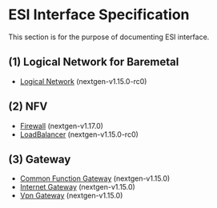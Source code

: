 # ESI Interface Specification

This section is for the purpose of documenting ESI interface.

## (1) Logical Network for Baremetal
* [Logical Network](00_logical_network/00_logical_network.md) (nextgen-v1.15.0-rc0)

## (2) NFV
* [Firewall](04_firewall/00_firewall.md) (nextgen-v1.17.0)
* [LoadBalancer](05_load_balancer/00_load_balancer.md) (nextgen-v1.15.0-rc0)

## (3) Gateway
* [Common Function Gateway](01_common_function_gateway/00_common_function_gateway.md) (nextgen-v1.15.0)
* [Internet Gateway](02_internet_gateway/00_internet_gateway.md) (nextgen-v1.15.0)
* [Vpn Gateway](03_vpn_gateway/00_vpn_gateway.md) (nextgen-v1.15.0)

